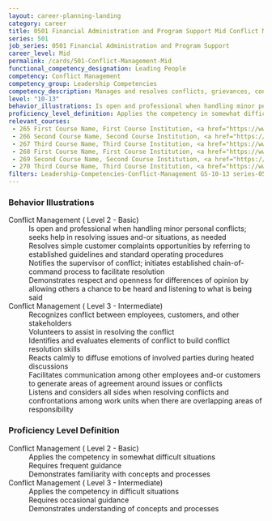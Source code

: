 ```yaml
---
layout: career-planning-landing
category: career
title: 0501 Financial Administration and Program Support Mid Conflict Management
series: 501
job_series: 0501 Financial Administration and Program Support
career_level: Mid
permalink: /cards/501-Conflict-Management-Mid
functional_competency_designation: Leading People
competency: Conflict Management
competency_group: Leadership Competencies
competency_description: Manages and resolves conflicts, grievances, confrontations, or disagreements in a constructive manner to minimize negative (personal) impact
level: "10-13"
behavior_illustrations: Is open and professional when handling minor personal conflicts; seeks help in resolving issues and-or situations, as needed ? Resolves simple customer complaints opportunities by referring to established guidelines and standard operating procedures ? Notifies the supervisor of conflict; initiates established chain-of-command process to facilitate resolution ? Demonstrates respect and openness for differences of opinion by allowing others a chance to be heard and listening to what is being said ? Recognizes conflict between employees, customers, and other stakeholders ? Volunteers to assist in resolving the conflict ? Identifies and evaluates elements of conflict to build conflict resolution skills ? Reacts calmly to diffuse emotions of involved parties during heated discussions ? Facilitates communication among other employees and-or customers to generate areas of agreement around issues or conflicts ? Listens and considers all sides when resolving conflicts and confrontations among work units when there are overlapping areas of responsibility
proficiency_level_definition: Applies the competency in somewhat difficult situations ? Requires frequent guidance ? Demonstrates familiarity with concepts and processes ? Applies the competency in difficult situations ? Requires occasional guidance ? Demonstrates understanding of concepts and processes
relevant_courses: 
 - 265 First Course Name, First Course Institution, <a href="https://www.cfo.gov">www.cfo.gov</a>
 - 266 Second Course Name, Second Course Institution, <a href="https://www.cfo.gov">www.cfo.gov</a>
 - 267 Third Course Name, Third Course Institution, <a href="https://www.cfo.gov">www.cfo.gov</a>
 - 268 First Course Name, First Course Institution, <a href="https://www.cfo.gov">www.cfo.gov</a>
 - 269 Second Course Name, Second Course Institution, <a href="https://www.cfo.gov">www.cfo.gov</a>
 - 270 Third Course Name, Third Course Institution, <a href="https://www.cfo.gov">www.cfo.gov</a>
filters: Leadership-Competencies-Conflict-Management GS-10-13 series-0501
---
```


<div class="desktop:grid-col-6 margin-y-205">
  <div class="border-top-05 bg-white padding-2 shadow-5 height-full members-hover border-1px border-gray-30 border-top-orange radius-lg">
    <h3>Behavior Illustrations</h3>
    <dl class="text-base"><dt>Conflict Management ( Level 2 - Basic)</dt><dd>Is open and professional when handling minor personal conflicts; seeks help in resolving issues and-or situations, as needed </dd><dd> Resolves simple customer complaints opportunities by referring to established guidelines and standard operating procedures </dd><dd> Notifies the supervisor of conflict; initiates established chain-of-command process to facilitate resolution </dd><dd> Demonstrates respect and openness for differences of opinion by allowing others a chance to be heard and listening to what is being said</dd><dt>Conflict Management ( Level 3 - Intermediate)</dt><dd>Recognizes conflict between employees, customers, and other stakeholders </dd><dd> Volunteers to assist in resolving the conflict </dd><dd> Identifies and evaluates elements of conflict to build conflict resolution skills </dd><dd> Reacts calmly to diffuse emotions of involved parties during heated discussions </dd><dd> Facilitates communication among other employees and-or customers to generate areas of agreement around issues or conflicts </dd><dd> Listens and considers all sides when resolving conflicts and confrontations among work units when there are overlapping areas of responsibility</dd></dl>
  </div>
</div>
<div class="desktop:grid-col-6 margin-y-205">
  <div class="border-top-05 bg-white padding-2 shadow-5 height-full members-hover border-1px border-gray-30 border-top-orange radius-lg">
    <h3>Proficiency Level Definition</h3>
    <dl class="text-base"><dt>Conflict Management ( Level 2 - Basic)</dt><dd>Applies the competency in somewhat difficult situations </dd><dd> Requires frequent guidance </dd><dd> Demonstrates familiarity with concepts and processes</dd><dt>Conflict Management ( Level 3 - Intermediate)</dt><dd>Applies the competency in difficult situations </dd><dd> Requires occasional guidance </dd><dd> Demonstrates understanding of concepts and processes</dd></dl>
  </div>
</div>